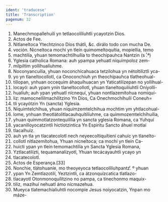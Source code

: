 ```yaml
---
ident: 'traducese'
title: 'Transcription'
pagenum: 32
---
```

1. Manechmopallehuílí yn tetlaocolílíuhtli ycayotzin Dios.
2. Actos de Fee.
3. Nitlaneltoca Ytechtzinco Díos thátli, &c. dirálo todo con mucha De.
4. voción. Nicneltoca mochi yn tleín quimomeltoquítia, mopíellía, temo
5. machtilía, yhuan temomachtilhuílía to theochipauhca Nantzin (s ͭ.ª)
6. Yglesia catholica Romana: auh ypampa yehuatl níquímpoloz zem-
7. milpiltim yollíhualíuhme.
8. Noconyancuílía, yhuan noconchícahuaca tetzilohua yn nétoltilíztli yca-
9. yo yn tlaneltocollotl, ca Onoconchíuh yn theochípauhca tlatheohual-
10. tillopan, ynhuan occequim áhaquíhuacan yn Yaticatilízepan no yollihual-
11. locayó: auh ypam ynín tlaneltocollotl, yhuan tlaneltoquilíuhtli Oníyollí-
12. hualíuh; auh ypan yehuatl nícnequí, yhuan nontlazemítohua nomiquí-
13. liz: mamocnellilmachílítzino Yn Díos, Ca Onechmochíhuílí Coneuh=
14. tli ycayótzin Yn (sancta) Yglesia.
15. Niquimtelchíhua, yhuan níquímzemtelchihua mochtim ym yhtlacohual-
16. lome, ynhuan theotlátolitlacauhquítilíuhme, ca quimmozemtelchíhuília,
17. yhuan químmotlatzontequilílía yn sancta yglesia Romana, ca Yuhquí
18. yacanilloyocatzintli hictíotzintica Yn Espiritu Sancto áhuel motlaí
19. tlacalhuíz.
20. auh yn tla yn tlacatecolotl nech neyeecoltiquítiení cahuíc yn tlanelto-
21. collotl nítlazemítohua, Yhuan nicneltoca; ca mochí yn tleín Ca-
22. huicti ypan yn tleín temomachtilía yn Sancta Yglesia Romana,
23. Yztlacatilízti, tequamanalízyotl, Yhuan tecácayauhtli ycayo yn
24. tlacatecolotl.
25. Actos de Esperança.[33]
26. Nonchie, tlátohuaníe, mo theoyeyoca tetlaocolílíuhpantz.ͨ º yhuan
27. ypan Yn Zemtlazotilí, Yeztzintli, ca átzonquízcatica tlatlazo-
28. tlacayotl Otonmonoquílítzino no pampa, ca tinechonmo maquix-
29. tilíz, mazíhuí nehuatl ámo nícmazehua.
30. Mueyca tlatemachíaliuhtli nocompíe Jesus noíyocatzin, Ynpan mo máze-

